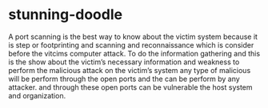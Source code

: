 # stunning-doodle
 A port scanning is the best way to know about the victim system because it is step or footprinting and scanning and 
reconnaissance which is consider before the vitcims computer attack.
To do the information gathering and this is the show about the victim’s necessary information and weakness to perform the 
malicious attack on the victim’s system any type of malicious will be perform through the open ports and the can be perform
by any attacker. and through these open ports can be vulnerable the host system and organization.
